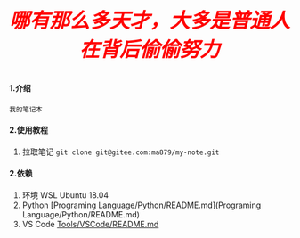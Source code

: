 <p align="center" style="font-size:36px; font-weight:bold;color:red;font-style:italic" >哪有那么多天才，大多是普通人在背后偷偷努力</p>

#### 1.介绍

    我的笔记本

#### 2.使用教程

1. 拉取笔记
   `git clone git@gitee.com:ma879/my-note.git`

#### 2.依赖

1. 环境
   WSL Ubuntu 18.04
2. Python
   [Programing Language/Python/README.md](Programing Language/Python/README.md)
3. VS Code
   [Tools/VSCode/README.md](Tools/VSCode/README.md)
